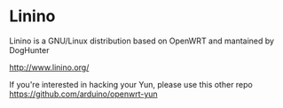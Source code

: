 # Linino

Linino is a GNU/Linux distribution based on OpenWRT and mantained by DogHunter

http://www.linino.org/

If you're interested in hacking your Yun, please use this other repo https://github.com/arduino/openwrt-yun
